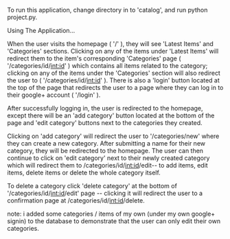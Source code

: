 To run this application, change directory in to 'catalog', and run python project.py.

Using The Application...

When the user visits the homepage ( '/' ), they will see 'Latest Items' and 'Categories' sections. Clicking on any of the items under 'Latest Items' will
redirect them to the item's corresponding 'Categories' page ( '/categories/id/<int:id>' ) which contains all items related to the category; clicking on any
of the items under the 'Categories' section will also redirect the user to ( '/categories/id/<int:id>' ). There is also a 'login' button located at the top of the page that 
redirects the user to a page where they can log in to their google+ account ( '/login' ). 

After successfully logging in, the user is redirected to the homepage, except there will be an 'add category' button located at the bottom of the page and 'edit category' 
buttons next to the categories they created.

Clicking on 'add category' will redirect the user to '/categories/new' where they can create a new category. After submitting a name for their new category, they will be 
redirected to the homepage. 
The user can then continue to click on 'edit category' next to their newly created category which will redirect them to /categories/id/<int:id>/edit-- to add items, edit items, delete items or delete the whole category itself.

To delete a category click 'delete category' at the bottom of '/categories/id/<int:id>/edit' page -- clicking it will redirect the user to a confirmation page
at /categories/id/<int:id>/delete.

note: i added some categories / items of my own (under my own google+ signin) to the database 
to demonstrate that the user can only edit their own categories.
